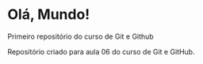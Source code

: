 # Olá, Mundo!
 Primeiro repositório do curso de Git e Github

Repositório criado para aula 06 do curso de Git e GitHub.